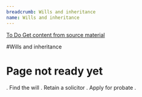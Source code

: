 ```yaml
---
breadcrumb: Wills and inheritance
name: Wills and inheritance
---
```


<a class="au-progress-indicator__link au-progress-indicator__link--todo" href="#url">
      <span class="au-progress-indicator__status">To Do</span>
      Get content from source material
    </a>

#Wills and inheritance


# Page not ready yet

. Find the will
. Retain a solicitor
. Apply for probate
.
